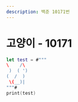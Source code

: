 ```yaml
---
description: 백준 10171번
---
```


# 고양이 - 10171

```swift
let test = #"""
\    /\
 )  ( ')
(  /  )
 \(__)|
"""#
print(test)
```
